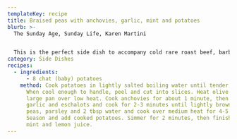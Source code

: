 ```yaml
---
templateKey: recipe
title: Braised peas with anchovies, garlic, mint and potatoes
blurb: >-
  The Sunday Age, Sunday Life, Karen Martini


  This is the perfect side dish to accompany cold rare roast beef, barbecued lamb cutlets or grilled fish.
category: Side Dishes
recipes:
  - ingredients:
      - 8 chat (baby) potatoes
    method: Cook potatoes in lightly salted boiling water until tender, then drain.
      When cool enough to handle, peel and cut into slices. Heat olive oil in a
      large pan over low heat. Cook anchovies for about 1 minute, then add
      garlic and eschalots and cook for 2-3 minutes until lightly browned. Add
      peas, parsley and 2 tbsp water and cook over medium heat for 4-5 minutes.
      Season and add cooked potatoes. Simmer for 2 minutes, then finish with
      mint and lemon juice.
---
```

